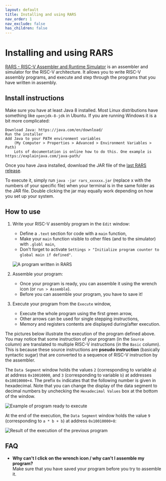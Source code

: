 ```yaml
---
layout: default
title: Installing and using RARS
nav_order: 1
nav_exclude: false
has_children: false
---
```


# Installing and using RARS

[RARS - RISC-V Assembler and Runtime
Simulator](https://github.com/TheThirdOne/rars) is an assembler and simulator
for the RISC-V architecture. It allows you to write RISC-V assembly programs,
and execute and step through the programs that you have written in assembly.

## Install instructions
Make sure you have at least Java 8 installed. Most Linux distributions have
something like `openjdk-8-jdk` in Ubuntu. If you are running Windows it is a bit
more complicated:

    Download Java: https://java.com/en/download/
    Run the installer
    Add Java to your PATH environment variables
        (My Computer > Properties > Advanced > Environment Variables > Path)
        Lots of documentation is online how to do this. One example is https://explainjava.com/java-path/

Once you have Java installed, download the JAR file of the [last RARS
release](https://github.com/TheThirdOne/rars/releases/tag/continuous).

To execute it, simply run `java -jar rars_xxxxxx.jar` (replace x with the
numbers of your specific file) when your terminal is in the same folder as the
JAR file. Double clicking the jar may equally work depending on how you set up
your system.


## How to use
1. Write your RISC-V assembly program in the `Edit` window:
   - Define a `.text` section for code with a `main` function,
   - Make your `main` function visible to other files (and to the simulator) with `.globl main`,
   - Don't forget to activate `Settings > "Initialize program counter to global main if defined"`.

   ![A program written in RARS](/tutorials/img/rars_program.png "Example of program wirtten in RARS")

2. Assemble your program:
   - Once your program is ready, you can assemble it using the wrench icon (or `run > Assemble`).
   - Before you can assemble your program, you have to save it!

3. Execute your program from the `Execute` window,
   - Execute the whole program using the first green arrow,
   - Other arrows can be used for single stepping instructions,
   - Memory and registers contents are displayed during/after execution.

The pictures below illustrate the execution of the program defined above. You
may notice that some instruction of your program (in the `Source` column) are
translated to multiple RISC-V instructions (in the `Basic` column). This is
because these source instructions are **pseudo instruction** (basically
syntactic sugar) that are converted to a sequence of RISC-V instruction by the
assembler.

The `Data Segment` window holds the values `2` (corresponding to variable `a`)
at address `0x10010000`, and `3` (corresponding to variable `b`) at addresses
`0x10010000+4`. The prefix `0x` indicates that the following number is given in
hexadecimal. Note that you can change the display of the data segment to decimal
numbers by unchecking the `Hexadecimal Values` box at the bottom of the window.

   ![Example of program ready to execute](/tutorials/img/rars_execute1.png "Example of program ready to execute in RARS")

At the end of the execution, the `Data Segment` window holds the value `9`
(corresponding to `a * b + b`) at address `0x10010000+8`:

   ![Result of the execution of the previous
   program](/tutorials/img/rars_execute_final.png "Result of the execution of
   the previous program")


## FAQ

- **Why can't I click on the wrench icon / why can't I assemble my program?**  
  Make sure that you have saved your program before you try to assemble it.
